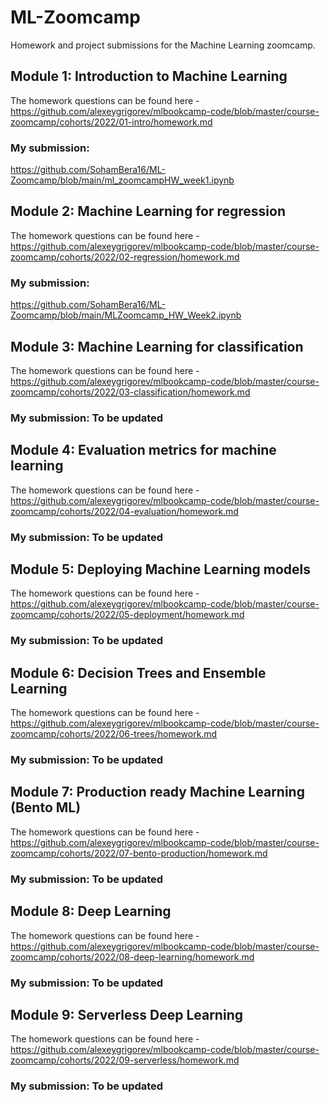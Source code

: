 # ML-Zoomcamp
Homework and project submissions for the Machine Learning zoomcamp.

## Module 1: Introduction to Machine Learning 
The homework questions can be found here - https://github.com/alexeygrigorev/mlbookcamp-code/blob/master/course-zoomcamp/cohorts/2022/01-intro/homework.md

### My submission: 
https://github.com/SohamBera16/ML-Zoomcamp/blob/main/ml_zoomcampHW_week1.ipynb

## Module 2: Machine Learning for regression 
The homework questions can be found here - https://github.com/alexeygrigorev/mlbookcamp-code/blob/master/course-zoomcamp/cohorts/2022/02-regression/homework.md

### My submission: 
https://github.com/SohamBera16/ML-Zoomcamp/blob/main/MLZoomcamp_HW_Week2.ipynb

## Module 3: Machine Learning for classification
The homework questions can be found here - https://github.com/alexeygrigorev/mlbookcamp-code/blob/master/course-zoomcamp/cohorts/2022/03-classification/homework.md

### My submission: To be updated

## Module 4: Evaluation metrics for machine learning
The homework questions can be found here - https://github.com/alexeygrigorev/mlbookcamp-code/blob/master/course-zoomcamp/cohorts/2022/04-evaluation/homework.md

### My submission: To be updated 

## Module 5: Deploying Machine Learning models
The homework questions can be found here - https://github.com/alexeygrigorev/mlbookcamp-code/blob/master/course-zoomcamp/cohorts/2022/05-deployment/homework.md

### My submission: To be updated

## Module 6: Decision Trees and Ensemble Learning 
The homework questions can be found here - https://github.com/alexeygrigorev/mlbookcamp-code/blob/master/course-zoomcamp/cohorts/2022/06-trees/homework.md

### My submission: To be updated 

## Module 7: Production ready Machine Learning (Bento ML)
The homework questions can be found here - https://github.com/alexeygrigorev/mlbookcamp-code/blob/master/course-zoomcamp/cohorts/2022/07-bento-production/homework.md

### My submission: To be updated 

## Module 8: Deep Learning
The homework questions can be found here - https://github.com/alexeygrigorev/mlbookcamp-code/blob/master/course-zoomcamp/cohorts/2022/08-deep-learning/homework.md

### My submission: To be updated 

## Module 9: Serverless Deep Learning
The homework questions can be found here - https://github.com/alexeygrigorev/mlbookcamp-code/blob/master/course-zoomcamp/cohorts/2022/09-serverless/homework.md

### My submission: To be updated
